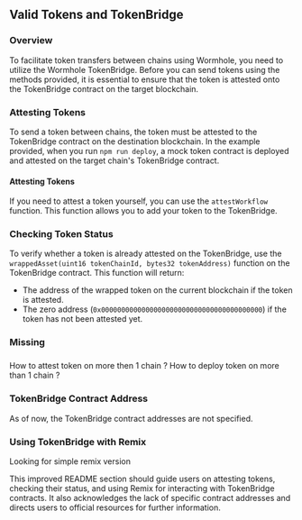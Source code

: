 ## Valid Tokens and TokenBridge

### Overview

To facilitate token transfers between chains using Wormhole, you need to utilize the Wormhole TokenBridge. Before you can send tokens using the methods provided, it is essential to ensure that the token is attested onto the TokenBridge contract on the target blockchain.

### Attesting Tokens

To send a token between chains, the token must be attested to the TokenBridge contract on the destination blockchain. In the example provided, when you run `npm run deploy`, a mock token contract is deployed and attested on the target chain's TokenBridge contract.

#### Attesting Tokens

If you need to attest a token yourself, you can use the `attestWorkflow` function. This function allows you to add your token to the TokenBridge.

### Checking Token Status

To verify whether a token is already attested on the TokenBridge, use the `wrappedAsset(uint16 tokenChainId, bytes32 tokenAddress)` function on the TokenBridge contract. This function will return:

- The address of the wrapped token on the current blockchain if the token is attested.
- The zero address (`0x0000000000000000000000000000000000000000`) if the token has not been attested yet.

### Missing 

### 

How to attest token on more then 1 chain ?
How to deploy token on more than 1 chain ?

### TokenBridge Contract Address

As of now, the TokenBridge contract addresses are not specified.

### Using TokenBridge with Remix

Looking for simple remix version


This improved README section should guide users on attesting tokens, checking their status, and using Remix for interacting with TokenBridge contracts. It also acknowledges the lack of specific contract addresses and directs users to official resources for further information.